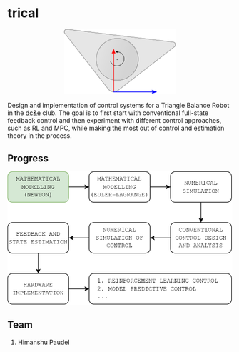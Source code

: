 # trical

<p align="center">
  <img src="assets/trictrl_logo.png" width="250"><br>
</p>

Design and implementation of control systems for a Triangle Balance Robot in the [dc&e](https://github.com/risherlock/dc-e) club. The goal is to first start with conventional full-state feedback control and then experiment with different control approaches, such as RL and MPC, while making the most out of control and estimation theory in the process.

## Progress

<p align="center">
  <img src="assets/progress.png" width="3000"><br>
</p>

## Team

1. Himanshu Paudel
